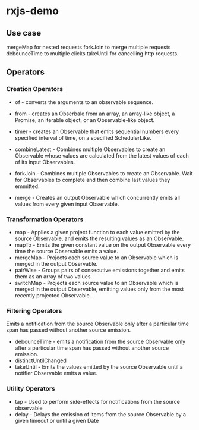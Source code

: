 # rxjs-demo

## Use case

mergeMap for nested requests
forkJoin to merge multiple requests
debounceTime to multiple clicks
takeUntil for cancelling http requests.

## Operators
### Creation Operators
- of -  converts the arguments to an observable sequence.
- from - creates an Obserbale from an array, an array-like object, a Promise, an iterable object, or an Observable-like object.
- timer - creates an Observable that emits sequential numbers every specified interval of time, on a specified SchedulerLike.

- combineLatest - Combines multiple Observables to create an Observable whose values are calculated from the latest values of each of its input Observables.
- forkJoin - Combines multiple Observables to create an Observable. Wait for Observables to complete and then combine last values they emmitted.
- merge - Creates an output Observable which concurrently emits all values from every given input Observable.

### Transformation Operators
- map - Applies a given project function to each value emitted by the source Observable, and emits the resulting values as an Observable.
- mapTo - Emits the given constant value on the output Observable every time the source Observable emits a value.
- mergeMap - Projects each source value to an Observable which is merged in the output Observable.
- pairWise - Groups pairs of consecutive emissions together and emits them as an array of two values.
- switchMap - Projects each source value to an Observable which is merged in the output Observable, emitting values only from the most recently projected Observable.

### Filtering Operators
Emits a notification from the source Observable only after a particular time span has passed without another source emission.
- debounceTime - emits a notification from the source Observable only after a particular time span has passed without another source emission.
- distinctUntilChanged
- takeUntil - Emits the values emitted by the source Observable until a notifier Observable emits a value.

### Utility Operators
- tap - Used to perform side-effects for notifications from the source observable
- delay - Delays the emission of items from the source Observable by a given timeout or until a given Date
